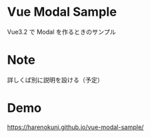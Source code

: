 # Vue Modal Sample

Vue3.2 で Modal を作るときのサンプル

# Note

詳しくば別に説明を設ける（予定）

# Demo

https://harenokuni.github.io/vue-modal-sample/

